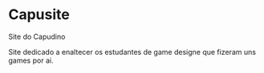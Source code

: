 # Capusite
Site do Capudino

Site dedicado a enaltecer os estudantes de game designe que fizeram uns games por ai.
